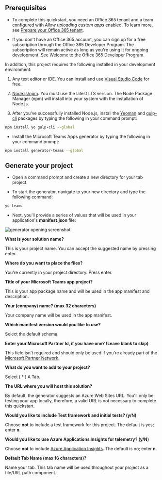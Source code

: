 ## Prerequisites

- To complete this quickstart, you need an Office 365 tenant and a team configured with *Allow uploading custom apps* enabled. To learn more, see [Prepare your Office 365 tenant](~/concepts/build-and-test/prepare-your-o365-tenant.md).

- If you don't have an Office 365 account, you can sign up for a free subscription through the Office 365 Developer Program. The subscription will remain active as long as you're using it for ongoing development. See [Welcome to the Office 365 Developer Program](/OfficeDev/office-dev-program-docs/docs/office-365-developer-program.md).

In addition, this project requires the following installed in your development environment:

1. Any text editor or IDE. You can install and use [Visual Studio Code](https://code.visualstudio.com/download) for free.

1. [Node.js/npm](https://nodejs.org/en/). You must use the latest LTS version. The Node Package Manager (npm) will install into your system with the installation of Node.js.

1. After you've successfully installed Node.js, install the [Yeoman](https://yeoman.io/) and [gulp-cli](https://www.npmjs.com/package/gulp-cli) packages by typing the following in your command prompt:

```bash
npm install yo gulp-cli --global
```

- Install the Microsoft Teams Apps generator by typing the following in your command prompt:

```bash
npm install generator-teams --global
```

## Generate your project

- Open a command prompt and create a new directory for your tab project.

- To start the generator, navigate to your new directory and type the following command:

```bash
yo teams
```

- Next, you'll provide a series of values that will be used in your application's **manifest.json** file:

![generator opening screenshot](/microsoftteams/platform/assets/images/tab-images/teamsTabScreenshot.PNG)

**What is your solution name?**

This is your project name. You can accept the suggested name by pressing enter.

**Where do you want to place the files?**

You're currently in your project directory. Press enter.

**Title of your Microsoft Teams app project?**

This is your app package name and will be used in the app manifest and description.

**Your (company) name? (max 32 characters)**

Your company name will be used in the app manifest.

**Which manifest version would you like to use?**

Select the default schema.

**Enter your Microsoft Partner Id, if you have one? (Leave blank to skip)**

This field isn't required and should only be used if you're already part of the [Microsoft Partner Network](https://partner.microsoft.com).

**What do you want to add to your project?**

Select ( &ast; ) A Tab.

**The URL where you will host this solution?**

By default, the generator suggests an Azure Web Sites URL. You'll only be testing your app locally, therefore, a valid URL is not necessary to complete this quickstart.

**Would you like to include Test framework and initial tests? (y/N)**

Choose **not** to include a test framework for this project. The default is yes; enter **n**.

**Would you like to use Azure Applications Insights for telemetry? (y/N)**

Choose **not** to include [Azure Application Insights](/azure-docs/articles/azure-monitor/app/app-insights-overview.md). The default is no; enter **n**.

**Default Tab Name (max 16 characters)?**

Name your tab. This tab name will be used throughout your project as a file/URL path component.

